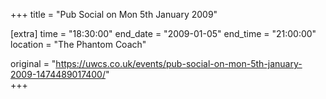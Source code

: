 +++
title = "Pub Social on Mon 5th January 2009"

[extra]
time = "18:30:00"
end_date = "2009-01-05"
end_time = "21:00:00"
location = "The Phantom Coach"

original = "https://uwcs.co.uk/events/pub-social-on-mon-5th-january-2009-1474489017400/"    
+++



